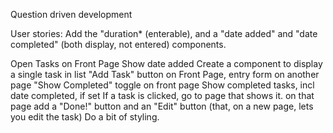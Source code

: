 Question driven development

User stories:
Add the "duration* (enterable), and a "date added" and "date completed" (both display, not entered) components.

Open Tasks on Front Page
Show date added
Create a component to display a single task in list
"Add Task" button on Front Page, entry form on another page
"Show Completed" toggle on front page
Show completed tasks, incl date completed, if set
If a task is clicked, go to page that shows it.
on that page add a "Done!" button
and an "Edit" button (that, on a new page, lets you edit the task)
Do a bit of styling.
